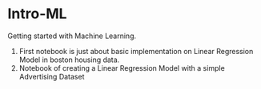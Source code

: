 # Intro-ML

Getting started with Machine Learning.
1. First notebook is just about basic implementation on Linear Regression Model in boston housing data.
2. Notebook of creating a Linear Regression Model with a simple Advertising Dataset
